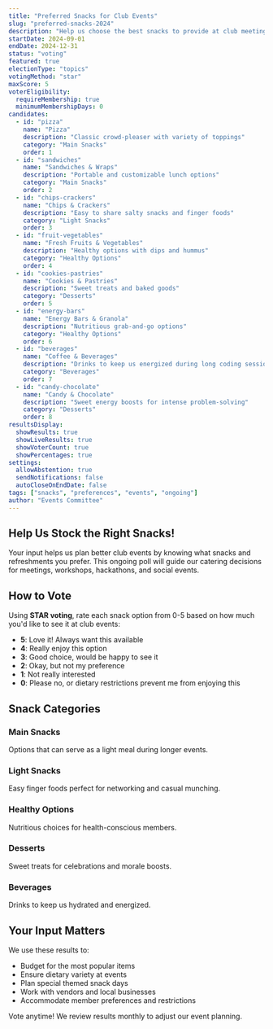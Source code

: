 ```yaml
---
title: "Preferred Snacks for Club Events"
slug: "preferred-snacks-2024"
description: "Help us choose the best snacks to provide at club meetings and events"
startDate: 2024-09-01
endDate: 2024-12-31
status: "voting"
featured: true
electionType: "topics"
votingMethod: "star"
maxScore: 5
voterEligibility:
  requireMembership: true
  minimumMembershipDays: 0
candidates:
  - id: "pizza"
    name: "Pizza"
    description: "Classic crowd-pleaser with variety of toppings"
    category: "Main Snacks"
    order: 1
  - id: "sandwiches"
    name: "Sandwiches & Wraps"
    description: "Portable and customizable lunch options"
    category: "Main Snacks"
    order: 2
  - id: "chips-crackers"
    name: "Chips & Crackers"
    description: "Easy to share salty snacks and finger foods"
    category: "Light Snacks"
    order: 3
  - id: "fruit-vegetables"
    name: "Fresh Fruits & Vegetables"
    description: "Healthy options with dips and hummus"
    category: "Healthy Options"
    order: 4
  - id: "cookies-pastries"
    name: "Cookies & Pastries"
    description: "Sweet treats and baked goods"
    category: "Desserts"
    order: 5
  - id: "energy-bars"
    name: "Energy Bars & Granola"
    description: "Nutritious grab-and-go options"
    category: "Healthy Options"
    order: 6
  - id: "beverages"
    name: "Coffee & Beverages"
    description: "Drinks to keep us energized during long coding sessions"
    category: "Beverages"
    order: 7
  - id: "candy-chocolate"
    name: "Candy & Chocolate"
    description: "Sweet energy boosts for intense problem-solving"
    category: "Desserts"
    order: 8
resultsDisplay:
  showResults: true
  showLiveResults: true
  showVoterCount: true
  showPercentages: true
settings:
  allowAbstention: true
  sendNotifications: false
  autoCloseOnEndDate: false
tags: ["snacks", "preferences", "events", "ongoing"]
author: "Events Committee"
---
```


## Help Us Stock the Right Snacks!

Your input helps us plan better club events by knowing what snacks and refreshments you prefer. This ongoing poll will guide our catering decisions for meetings, workshops, hackathons, and social events.

## How to Vote

Using **STAR voting**, rate each snack option from 0-5 based on how much you'd like to see it at club events:
- **5**: Love it! Always want this available
- **4**: Really enjoy this option  
- **3**: Good choice, would be happy to see it
- **2**: Okay, but not my preference
- **1**: Not really interested
- **0**: Please no, or dietary restrictions prevent me from enjoying this

## Snack Categories

### Main Snacks
Options that can serve as a light meal during longer events.

### Light Snacks  
Easy finger foods perfect for networking and casual munching.

### Healthy Options
Nutritious choices for health-conscious members.

### Desserts
Sweet treats for celebrations and morale boosts.

### Beverages
Drinks to keep us hydrated and energized.

## Your Input Matters

We use these results to:
- Budget for the most popular items
- Ensure dietary variety at events
- Plan special themed snack days
- Work with vendors and local businesses
- Accommodate member preferences and restrictions

Vote anytime! We review results monthly to adjust our event planning.